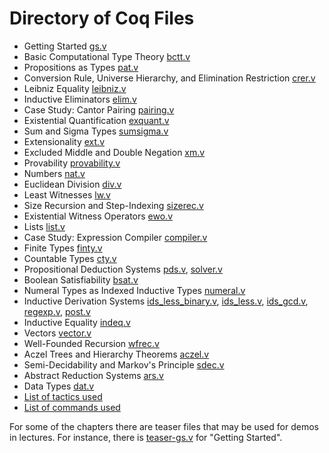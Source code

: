 # Directory of Coq Files
-  Getting Started	[gs.v](gs.v)
-  Basic Computational Type Theory [bctt.v](bctt.v)
-  Propositions as Types [pat.v](pat.v)
-  Conversion Rule, Universe Hierarchy, and Elimination Restriction [crer.v](crer.v)
-  Leibniz Equality [leibniz.v](leibniz.v)
-  Inductive Eliminators [elim.v](elim.v)
-  Case Study: Cantor Pairing [pairing.v](pairing.v)
-  Existential Quantification [exquant.v](exquant.v)
-  Sum and Sigma Types [sumsigma.v](sumsigma.v)
-  Extensionality [ext.v](ext.v)
-  Excluded Middle and Double Negation [xm.v](xm.v)
-  Provability [provability.v](provability.v)
-  Numbers [nat.v](nat.v)
-  Euclidean Division [div.v](div.v)
-  Least Witnesses [lw.v](lw.v)
-  Size Recursion and Step-Indexing [sizerec.v](sizerec.v)
-  Existential Witness Operators [ewo.v](ewo.v) 
-  Lists [list.v](list.v)
-  Case Study: Expression Compiler [compiler.v](compiler.v)
-  Finite Types [finty.v](finty.v) 
-  Countable Types [cty.v](cty.v) 
-  Propositional Deduction Systems [pds.v](pds.v), [solver.v](solver.v)
-  Boolean Satisfiability [bsat.v](bsat.v)
-  Numeral Types as Indexed Inductive Types [numeral.v](numeral.v)
-  Inductive Derivation Systems [ids_less_binary.v](ids_less_binary.v), [ids_less.v](ids_less.v), [ids_gcd.v](ids_gcd.v), [regexp.v](regexp.v), [post.v](post.v)
-  Inductive Equality [indeq.v](indeq.v)
-  Vectors [vector.v](vector.v) 
-  Well-Founded Recursion [wfrec.v](wfrec.v)
-  Aczel Trees and Hierarchy Theorems [aczel.v](aczel.v) 
-  Semi-Decidability and Markov's Principle [sdec.v](sdec.v) 
-  Abstract Reduction Systems [ars.v](ars.v)
-  Data Types [dat.v](dat.v)
- [List of tactics used](Tactics.md)
- [List of commands used](Commands.md)

For some of the chapters there are teaser files 
that may be used for demos in lectures.
For instance, there is [teaser-gs.v](teaser-gs.v) for "Getting Started".
